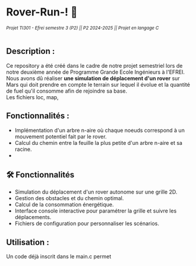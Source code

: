 # Rover-Run-! 🚀
<sub>*Projet TI301 - Efrei semestre 3 (P2) || P2 2024-2025 || Projet en langage C* 
<br><br>

## Description :
Ce repository a été créé dans le cadre de notre projet semestriel lors de notre deuxième année de Programme Grande Ecole Ingénieurs à l'EFREI. Nous avons dû réaliser **une simulation de déplacement d'un rover** sur Mars qui doit prendre en compte le terrain sur lequel il évolue et la quantité de fuel qu'il consomme afin de rejoindre sa base.  
Les fichiers loc, map, 

## Fonctionnalités :
- Implémentation d'un arbre n-aire où chaque noeuds correspond à un mouvement potentiel fait par le rover.
- Calcul du chemin entre la feuille la plus petite d'un arbre n-aire et sa racine.
- 

## 🛠️ Fonctionnalités

- Simulation du déplacement d'un rover autonome sur une grille 2D.
- Gestion des obstacles et du chemin optimal.
- Calcul de la consommation énergétique.
- Interface console interactive pour paramétrer la grille et suivre les déplacements.
- Fichiers de configuration pour personnaliser les scénarios.

## Utilisation :
Un code déjà inscrit dans le main.c permet 
